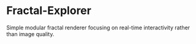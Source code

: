 # Fractal-Explorer
Simple modular fractal renderer focusing on real-time interactivity rather than image quality.
